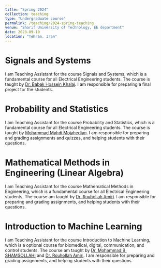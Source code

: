 ```yaml
---
title: "Spring 2024"
collection: teaching
type: "Undergraduate course"
permalink: /teaching/2024-spring-teaching
venue: "Sharif University of Technology, EE department"
date: 2023-09-10
location: "Tehran, Iran"
---
```


# Signals and Systems

I am Teaching Assistant for the course Signals and Systems, which is a fundamental course for all Electrical Engineering students. The course is taught by [Dr. Babak Hossein Khalaj](https://scholar.google.com/citations?user=8HsoXAUAAAAJ&hl=en). I am responsible for preparing a final project for the students.

# Probability and Statistics

I am Teaching Assistant for the course Probability and Statistics, which is a fundamental course for all Electrical Engineering students. The course is taught by [Mohammad Mahdi Mojahedian](https://scholar.google.com/citations?user=SqASevMAAAAJ&hl=en). I am responsible for preparing and grading assignments and quizzes, and helping students with their questions.

# Mathematical Methods in Engineering (Linear Algebra)

I am Teaching Assistant for the course Mathematical Methods in Engineering, which is a fundamental course for all Electrical Engineering students. The course am taught by [Dr. Rouhollah Amiri](https://scholar.google.com/citations?user=sOUZ3cUAAAAJ&hl=en). I am responsible for preparing and grading assignments, and helping students with their questions.

# Introduction to Machine Learning

I am Teaching Assistant for the course Introduction to Machine Learning, which is a optional course for biomedical, digital, communication, and control students. The course am taught by [Dr. Mohammad B. SHAMSOLLAHI](https://scholar.google.com/citations?user=OgiLEksAAAAJ&hl=en) and [Dr. Rouhollah Amiri](https://scholar.google.com/citations?user=sOUZ3cUAAAAJ&hl=en). I am responsible for preparing and grading assignments, and helping students with their questions.
